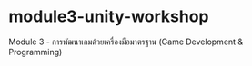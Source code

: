 # module3-unity-workshop
Module 3 - การพัฒนาเกมด้วยเครื่องมือมาตรฐาน (Game Development &amp; Programming)
